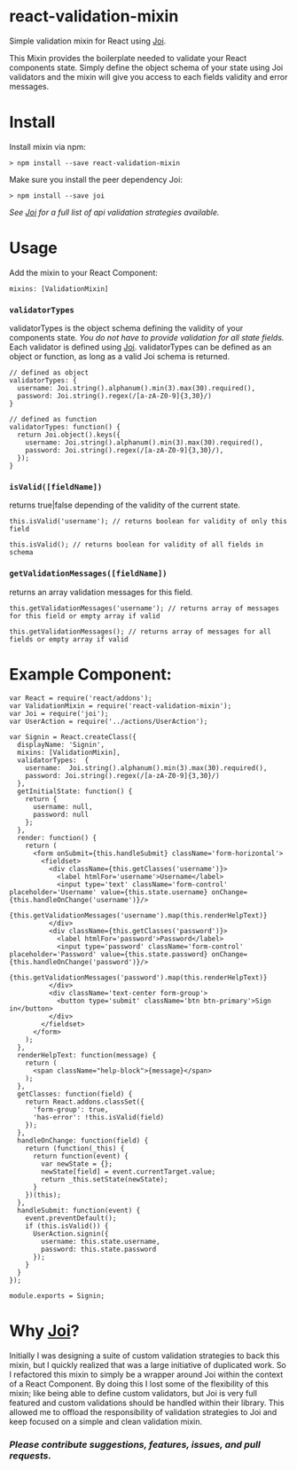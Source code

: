 # react-validation-mixin
Simple validation mixin for React using [Joi](https://github.com/hapijs/joi).

This Mixin provides the boilerplate needed to validate your React components state. Simply define the object schema of your state using Joi validators and the mixin will give you access to each fields validity and error messages.

# Install

Install mixin via npm:

    > npm install --save react-validation-mixin

Make sure you install the peer dependency Joi:

    > npm install --save joi

_See [Joi](https://github.com/hapijs/joi) for a full list of api validation strategies available._

# Usage

Add the mixin to your React Component:

    mixins: [ValidationMixin]

### `validatorTypes`

validatorTypes is the object schema defining the validity of your components state. _You do not have to provide validation for all state fields._ Each validator is defined using [Joi](https://github.com/hapijs/joi). validatorTypes can be defined as an object or function, as long as a valid Joi schema is returned.

    // defined as object
    validatorTypes: {
      username: Joi.string().alphanum().min(3).max(30).required(),
      password: Joi.string().regex(/[a-zA-Z0-9]{3,30}/)
    }

    // defined as function
    validatorTypes: function() {
      return Joi.object().keys({
        username: Joi.string().alphanum().min(3).max(30).required(),
        password: Joi.string().regex(/[a-zA-Z0-9]{3,30}/),
      });
    }

### `isValid([fieldName])`

returns true|false depending of the validity of the current state.

    this.isValid('username'); // returns boolean for validity of only this field

    this.isValid(); // returns boolean for validity of all fields in schema

### `getValidationMessages([fieldName])`

returns an array validation messages for this field.

    this.getValidationMessages('username'); // returns array of messages for this field or empty array if valid

    this.getValidationMessages(); // returns array of messages for all fields or empty array if valid

# Example Component:

    var React = require('react/addons');
    var ValidationMixin = require('react-validation-mixin');
    var Joi = require('joi');
    var UserAction = require('../actions/UserAction');

    var Signin = React.createClass({
      displayName: 'Signin',
      mixins: [ValidationMixin],
      validatorTypes:  {
        username:  Joi.string().alphanum().min(3).max(30).required(),
        password: Joi.string().regex(/[a-zA-Z0-9]{3,30}/)
      },
      getInitialState: function() {
        return {
          username: null,
          password: null
        };
      },
      render: function() {
        return (
          <form onSubmit={this.handleSubmit} className='form-horizontal'>
            <fieldset>
              <div className={this.getClasses('username')}>
                <label htmlFor='username'>Username</label>
                <input type='text' className='form-control' placeholder='Username' value={this.state.username} onChange={this.handleOnChange('username')}/>
                {this.getValidationMessages('username').map(this.renderHelpText)}
              </div>
              <div className={this.getClasses('password')}>
                <label htmlFor='password'>Password</label>
                <input type='password' className='form-control' placeholder='Password' value={this.state.password} onChange={this.handleOnChange('password')}/>
                {this.getValidationMessages('password').map(this.renderHelpText)}
              </div>
              <div className='text-center form-group'>
                <button type='submit' className='btn btn-primary'>Sign in</button>
              </div>
            </fieldset>
          </form>
        );
      },
      renderHelpText: function(message) {
        return (
          <span className="help-block">{message}</span>
        );
      },
      getClasses: function(field) {
        return React.addons.classSet({
          'form-group': true,
          'has-error': !this.isValid(field)
        });
      },
      handleOnChange: function(field) {
        return (function(_this) {
          return function(event) {
            var newState = {};
            newState[field] = event.currentTarget.value;
            return _this.setState(newState);
          }
        })(this);
      },
      handleSubmit: function(event) {
        event.preventDefault();
        if (this.isValid()) {
          UserAction.signin({
            username: this.state.username,
            password: this.state.password
          });
        }
      }
    });

    module.exports = Signin;

# Why [Joi](https://github.com/hapijs/joi)?

 Initially I was designing a suite of custom validation strategies to back this mixin, but I quickly realized that was a large initiative of duplicated work. So I refactored this mixin to simply be a wrapper around Joi within the context of a React Component. By doing this I lost some of the flexibility of this mixin; like being able to define custom validators, but Joi is very full featured and custom validations should be handled within their library. This allowed me to offload the responsibility of validation strategies to Joi and keep focused on a simple and clean validation mixin.

### _Please contribute suggestions, features, issues, and pull requests._
